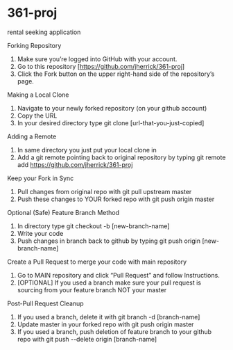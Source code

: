 # 361-proj
rental seeking application

Forking Repository
1.	Make sure you’re logged into GitHub with your account.
2.	Go to this repository [https://github.com/jherrick/361-proj]
3.	Click the Fork button on the upper right-hand side of the repository’s page.

Making a Local Clone
1.	Navigate to your newly forked repository (on your github account)
2.	Copy the URL
3.	In your desired directory type git clone [url-that-you-just-copied]

Adding a Remote
1.	In same directory you just put your local clone in
2.	Add a git remote pointing back to original repository by typing git remote add https://github.com/jherrick/361-proj

Keep your Fork in Sync
1.	Pull changes from original repo with git pull upstream master
2.	Push these changes to YOUR forked repo with git push origin master

Optional (Safe) Feature Branch Method
1.	In directory type git checkout -b [new-branch-name]
2.	Write your code
3.	Push changes in branch back to github by typing git push origin [new-branch-name]

Create a Pull Request to merge your code with main repository
1.  Go to MAIN repository and click “Pull Request” and follow Instructions.
2.  [OPTIONAL]  If you used a branch make sure your pull request is sourcing from your feature branch NOT your master

Post-Pull Request Cleanup
1.	If you used a branch, delete it with git branch -d [branch-name]
2.	Update master in your forked repo with git push origin master
3.	If you used a branch, push deletion of feature branch to your github repo with git push --delete origin [branch-name]
